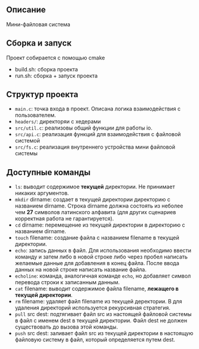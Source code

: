 ## Описание
Мини-файловая система

## Сборка и запуск
Проект собирается с помощью cmake

- build.sh: сборка проекта
- run.sh: сборка + запуск проекта

## Структур проекта

- `main.c`: точка входа в проект. Описана логика взаимодействия с пользователем.
- `headers/`: директоряи с хедерами
- `src/util.c`: реализовы общий функции для работы io.
- `src/api.c`: реализация функций для взаимодействия с файловой системой
- `src/fs.c`: реализация внутреннего устройства мини файловой системы

## Доступные команды

- `ls`: выводит содержимое **текущей** директории. Не принимает никаких аргументов.
- `mkdir` dirname: создает в текущей директории директорию с названием dirname. Строка dirname должна состоять из 
неболее чем **27** символов латинского алфавита (для других сценариев корректная работа не гарантируется).
- `cd` dirname: перемещение из текущей директории в директорию с названием dirname.
- `touch` filename: создание файла с названием filename в текущей директории.
- `echo`: запись данных в файл. Для использования необходимо ввести команду и затем либо в новой строке либо через пробел 
написать желаемые данные для добавления в конец файла. После ввода данных на новой строке написать название файла.
- `echoline`: команда, аналогичная команде `echo`, но добавляет символ перевода строки к записанным данным.
- `cat` filename: выводит содержимое файла filename, **лежащего в текущей директории**.
- `rm` filename: удаляет файл filename из текущей деректории. В для удаления директорий используется рекурсивная стратегия.
- `pull` src dest: подтягивает файл src из настоящей файловой системы в файл с именем dest в текущей директории. Файл dest не должен 
существовать до вызова этой команды.
- `push` src dest: заливает файл src из текущей директории в настоящую файловую систему в файл, который определяется путем dest.
